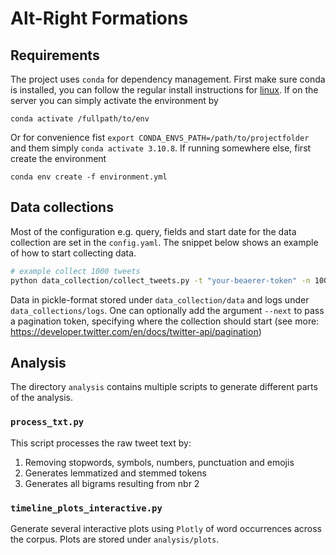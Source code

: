 # Alt-Right Formations


## Requirements

The project uses `conda` for dependency management. First make sure conda is
installed, you can follow the regular install instructions for
[linux](https://conda.io/projects/conda/en/latest/user-guide/install/linux.html).
If on the server you can simply activate the environment by

```
conda activate /fullpath/to/env
```

Or for convenience fist `export
CONDA_ENVS_PATH=/path/to/projectfolder` and them simply
`conda activate 3.10.8`. If running somewhere else, first create the environment

```
conda env create -f environment.yml
```


## Data collections

Most of the configuration e.g. query, fields and start date for the data
collection are set in the `config.yaml`. The snippet below shows an example of
how to start collecting data.

``` bash
# example collect 1000 tweets
python data_collection/collect_tweets.py -t "your-beaerer-token" -n 1000
```

Data in pickle-format stored under `data_collection/data` and logs under
`data_collections/logs`. One can optionally add the argument `--next` to pass a
pagination token, specifying where the collection should start (see more:
<https://developer.twitter.com/en/docs/twitter-api/pagination>)

## Analysis

The directory `analysis` contains multiple scripts to generate different parts
of the analysis.

### `process_txt.py` 

This script processes the raw tweet text by:

1. Removing stopwords, symbols, numbers, punctuation and emojis
2. Generates lemmatized and stemmed tokens
3. Generates all bigrams resulting from nbr 2

### `timeline_plots_interactive.py`

Generate several interactive plots using `Plotly` of word occurrences across
the corpus. Plots are stored under `analysis/plots`.




